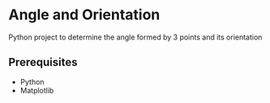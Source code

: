 # Angle and Orientation

Python project to determine the angle formed by 3 points and its orientation 

## Prerequisites
* Python
* Matplotlib

<img scr="/Angle and Orientation/Capture.PNG" width=700>


